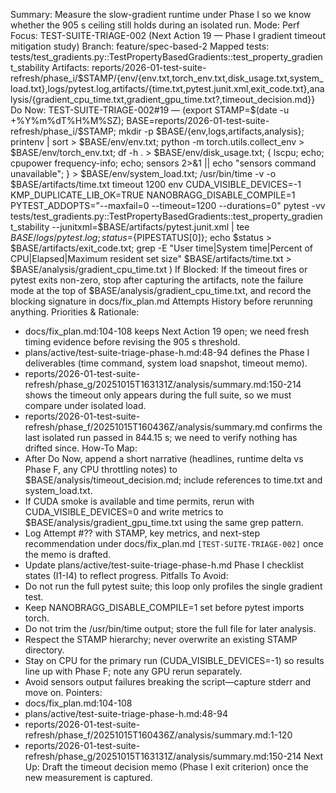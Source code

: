 Summary: Measure the slow-gradient runtime under Phase I so we know whether the 905 s ceiling still holds during an isolated run.
Mode: Perf
Focus: TEST-SUITE-TRIAGE-002 (Next Action 19 — Phase I gradient timeout mitigation study)
Branch: feature/spec-based-2
Mapped tests: tests/test_gradients.py::TestPropertyBasedGradients::test_property_gradient_stability
Artifacts: reports/2026-01-test-suite-refresh/phase_i/$STAMP/{env/{env.txt,torch_env.txt,disk_usage.txt,system_load.txt},logs/pytest.log,artifacts/{time.txt,pytest.junit.xml,exit_code.txt},analysis/{gradient_cpu_time.txt,gradient_gpu_time.txt?,timeout_decision.md}}
Do Now: TEST-SUITE-TRIAGE-002#19 — (export STAMP=$(date -u +%Y%m%dT%H%M%SZ); BASE=reports/2026-01-test-suite-refresh/phase_i/$STAMP; mkdir -p $BASE/{env,logs,artifacts,analysis}; printenv | sort > $BASE/env/env.txt; python -m torch.utils.collect_env > $BASE/env/torch_env.txt; df -h . > $BASE/env/disk_usage.txt; { lscpu; echo; cpupower frequency-info; echo; sensors 2>&1 || echo "sensors command unavailable"; } > $BASE/env/system_load.txt; /usr/bin/time -v -o $BASE/artifacts/time.txt timeout 1200 env CUDA_VISIBLE_DEVICES=-1 KMP_DUPLICATE_LIB_OK=TRUE NANOBRAGG_DISABLE_COMPILE=1 PYTEST_ADDOPTS="--maxfail=0 --timeout=1200 --durations=0" pytest -vv tests/test_gradients.py::TestPropertyBasedGradients::test_property_gradient_stability --junitxml=$BASE/artifacts/pytest.junit.xml | tee $BASE/logs/pytest.log; status=${PIPESTATUS[0]}; echo $status > $BASE/artifacts/exit_code.txt; grep -E "User time|System time|Percent of CPU|Elapsed|Maximum resident set size" $BASE/artifacts/time.txt > $BASE/analysis/gradient_cpu_time.txt )
If Blocked: If the timeout fires or pytest exits non-zero, stop after capturing the artifacts, note the failure mode at the top of $BASE/analysis/gradient_cpu_time.txt, and record the blocking signature in docs/fix_plan.md Attempts History before rerunning anything.
Priorities & Rationale:
- docs/fix_plan.md:104-108 keeps Next Action 19 open; we need fresh timing evidence before revising the 905 s threshold.
- plans/active/test-suite-triage-phase-h.md:48-94 defines the Phase I deliverables (time command, system load snapshot, timeout memo).
- reports/2026-01-test-suite-refresh/phase_g/20251015T163131Z/analysis/summary.md:150-214 shows the timeout only appears during the full suite, so we must compare under isolated load.
- reports/2026-01-test-suite-refresh/phase_f/20251015T160436Z/analysis/summary.md confirms the last isolated run passed in 844.15 s; we need to verify nothing has drifted since.
How-To Map:
- After Do Now, append a short narrative (headlines, runtime delta vs Phase F, any CPU throttling notes) to $BASE/analysis/timeout_decision.md; include references to time.txt and system_load.txt.
- If CUDA smoke is available and time permits, rerun with CUDA_VISIBLE_DEVICES=0 and write metrics to $BASE/analysis/gradient_gpu_time.txt using the same grep pattern.
- Log Attempt #?? with STAMP, key metrics, and next-step recommendation under docs/fix_plan.md `[TEST-SUITE-TRIAGE-002]` once the memo is drafted.
- Update plans/active/test-suite-triage-phase-h.md Phase I checklist states (I1-I4) to reflect progress.
Pitfalls To Avoid:
- Do not run the full pytest suite; this loop only profiles the single gradient test.
- Keep NANOBRAGG_DISABLE_COMPILE=1 set before pytest imports torch.
- Do not trim the /usr/bin/time output; store the full file for later analysis.
- Respect the STAMP hierarchy; never overwrite an existing STAMP directory.
- Stay on CPU for the primary run (CUDA_VISIBLE_DEVICES=-1) so results line up with Phase F; note any GPU rerun separately.
- Avoid sensors output failures breaking the script—capture stderr and move on.
Pointers:
- docs/fix_plan.md:104-108
- plans/active/test-suite-triage-phase-h.md:48-94
- reports/2026-01-test-suite-refresh/phase_f/20251015T160436Z/analysis/summary.md:1-120
- reports/2026-01-test-suite-refresh/phase_g/20251015T163131Z/analysis/summary.md:150-214
Next Up: Draft the timeout decision memo (Phase I exit criterion) once the new measurement is captured.
